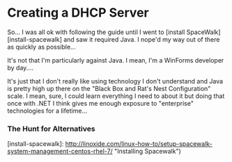 # Creating a DHCP Server #

So... I was all ok with following the guide until I went to [install SpaceWalk][install-spacewalk] and saw it required Java. I nope'd my way out of there as quickly as possible...

It's not that I'm particularly against Java. I mean, I'm a WinForms developer by day....

It's just that I don't really like using technology I don't understand and Java is pretty high up there on the "Black Box and Rat's Nest Configuration" scale. I mean, sure, I could learn everything I need to about it but doing that once with .NET I think gives me enough exposure to "enterprise" technologies for a lifetime...

### The Hunt for Alternatives ###

[install-spacewalk]: http://linoxide.com/linux-how-to/setup-spacewalk-system-management-centos-rhel-7/ "Installing Spacewalk")
